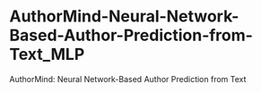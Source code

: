 # AuthorMind-Neural-Network-Based-Author-Prediction-from-Text_MLP
AuthorMind: Neural Network-Based Author Prediction from Text
